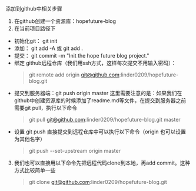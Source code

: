 添加到github中相关步骤

1. 在github创建一个资源库：hopefuture-blog
2. 在当前项目路径下
  - 初始化git： git init
  - 添加： git add -A 或 git add .
  - 提交： git commit -m "Init the hope future blog project."
  - 绑定 github远程仓库（我们用ssh方式，这样每次提交不用输入密码）：
    >git remote add origin git@github.com:linder0209/hopefuture-blog.git
  - 提交到服务器端：git push origin master
这里需要注意的是：如果我们在github中创建资源库的时候添加了readme.md等文件，在提交到服务器之前需要git pull，执行以下命令
    >git pull git@github.com:linder0209/hopefuture-blog.git master
  - 设置 git push 直接提交到远程仓库中可以执行以下命令（origin 也可以设置为其他名字）
    >git push --set-upstream origin master
3. 我们也可以直接用以下命令先把远程代码clone到本地，再add commit。这种方式比较简单一些
    >git clone git@github.com:linder0209/hopefuture-blog.git